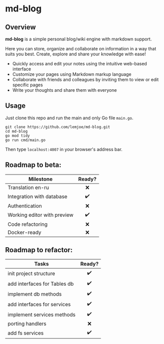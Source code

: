 # md-blog

## Overview

**md-blog** is a simple personal blog/wiki engine with markdown support.

Here you can store, organize and collaborate on information in a way that suits you best. Create, explore and share your knowledge with ease!

- Quickly access and edit your notes using the intuitive web-based interface
- Customize your pages using Markdown markup language
- Collaborate with friends and colleagues by inviting them to view or edit specific pages
- Write your thoughts and share them with everyone

## Usage

Just clone this repo and run the main and only Go file `main.go`.

```
git clone https://github.com/lemjoe/md-blog.git
cd md-blog
go mod tidy
go run cmd/main.go
```

Then type `localhost:4007` in your browser's address bar.

## Roadmap to beta:

| Milestone                   |       Ready?       |
| --------------------------- | :----------------: |
| Translation en-ru           |        :x:         |
| Integration with database   | :heavy_check_mark: |
| Authentication              |        :x:         |
| Working editor with preview | :heavy_check_mark: |
| Code refactoring            |        :x:         |
| Docker-ready                |        :x:         |

## Roadmap to refactor:

| Tasks                        |       Ready?       |
| ---------------------------- | :----------------: |
| init project structure       | :heavy_check_mark: |
| add interfaces for Tables db | :heavy_check_mark: |
| implement db methods         | :heavy_check_mark: |
| add interfaces for services  | :heavy_check_mark: |
| implement services methods   | :heavy_check_mark: |
| porting handlers             |        :x:         |
| add fs services              | :heavy_check_mark: |
